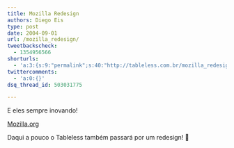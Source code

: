 ```yaml
---
title: Mozilla Redesign
authors: Diego Eis
type: post
date: 2004-09-01
url: /mozilla_redesign/
tweetbackscheck:
  - 1354956566
shorturls:
  - 'a:3:{s:9:"permalink";s:40:"http://tableless.com.br/mozilla_redesign";s:7:"tinyurl";s:26:"http://tinyurl.com/3oykt2u";s:4:"isgd";s:19:"http://is.gd/0Gy1Nu";}'
twittercomments:
  - 'a:0:{}'
dsq_thread_id: 503031775

---
```

E eles sempre inovando!
              
[Mozilla.org][1]
              
Daqui a pouco o Tableless também passará por um redesign! 🙂

 [1]: http://www.mozilla.org